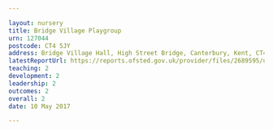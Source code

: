 ```yaml
---

layout: nursery
title: Bridge Village Playgroup
urn: 127044
postcode: CT4 5JY
address: Bridge Village Hall, High Street Bridge, Canterbury, Kent, CT4 5JY
latestReportUrl: https://reports.ofsted.gov.uk/provider/files/2689595/urn/127044.pdf
teaching: 2
development: 2
leadership: 2
outcomes: 2
overall: 2
date: 10 May 2017

---
```

